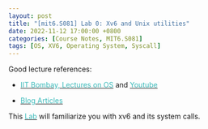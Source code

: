 ```yaml
---
layout: post
title: "[mit6.S081] Lab 0: Xv6 and Unix utilities"
date: 2022-11-12 17:00:00 +0800
categories: [Course Notes, MIT6.S081]
tags: [OS, XV6, Operating System, Syscall]
---
```


Good lecture references:
- [<span style="color:#3ababa">IIT Bombay, Lectures on OS</span>](https://www.cse.iitb.ac.in/~mythili/os/) and [<span style="color:#3ababa">Youtube</span>](https://www.youtube.com/watch?v=aCJ3YgoolHQ&list=PLDW872573QAb4bj0URobvQTD41IV6gRkx)

- [<span style="color:#3ababa">Blog Articles</span>](https://blog.miigon.net/categories/mit6-s081/)

This [<span style="color:#3ababa">Lab</span>](https://pdos.csail.mit.edu/6.S081/2020/labs/util.html) will familiarize you with xv6 and its system calls. 
